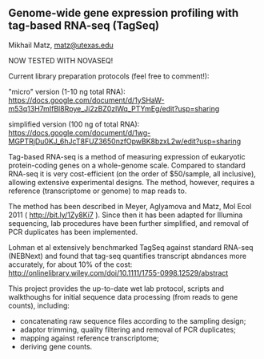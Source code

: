 Genome-wide gene expression profiling with tag-based RNA-seq (TagSeq)
------------------------------------------------------------

Mikhail Matz, matz@utexas.edu

NOW TESTED WITH NOVASEQ!

Current library preparation protocols (feel free to comment!):

"micro" version (1-10 ng total RNA): https://docs.google.com/document/d/1ySHaW-m53q13H7mIfBl8Rpye_Ji2zBZ0zlWq_PTYmEg/edit?usp=sharing

simplified version (100 ng of total RNA): https://docs.google.com/document/d/1wg-MGPTRjDu0KJ_6hJcT8FUZ3650nzfOpwBK8bzxL2w/edit?usp=sharing

Tag-based RNA-seq is a method of measuring expression of eukaryotic protein-coding genes on a whole-genome scale. Compared to standard RNA-seq it is very cost-efficient (on the order of $50/sample, all inclusive), allowing extensive experimental designs. The method, however, requires a reference (transcriptome or genome) to map reads to.  

The method has been described in Meyer, Aglyamova and Matz, Mol Ecol 2011 ( http://bit.ly/1Zy8Ki7 ). Since then it has been adapted for Illumina sequencing, lab procedures have been further simplified, and removal of PCR duplicates has been implemented.

Lohman et al extensively benchmarked TagSeq against standard RNA-seq (NEBNext) and found that tag-seq quantifies transcript abndances more accurately, for about 10% of the cost: http://onlinelibrary.wiley.com/doi/10.1111/1755-0998.12529/abstract

This project provides the up-to-date wet lab protocol, scripts and walkthoughs for initial sequence data processing (from reads to gene counts), including:
- concatenating raw sequence files according to the sampling design;
- adaptor trimming, quality filtering and removal of PCR duplicates;
- mapping against reference transcriptome;
- deriving gene counts.

